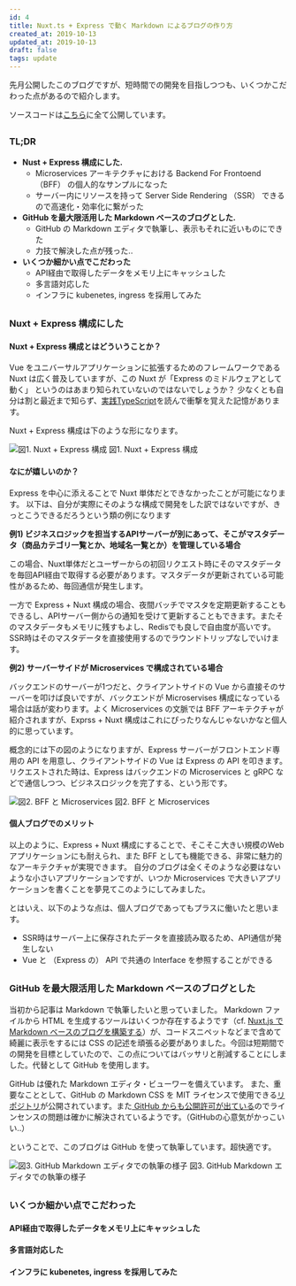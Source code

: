 ```yaml
---
id: 4
title: Nuxt.ts + Express で動く Markdown によるブログの作り方
created_at: 2019-10-13
updated_at: 2019-10-13
draft: false
tags: update
---
```



先月公開したこのブログですが、短時間での開発を目指しつつも、いくつかこだわった点があるので紹介します。

ソースコードは[こちら](https://github.com/kazukiyoshida/nuxt-blog)に全て公開しています。

##

### TL;DR

- **Nust + Express 構成にした.**
    - Microservices アーキテクチャにおける Backend For Frontoend （BFF） の個人的なサンプルになった
    - サーバー内にリソースを持って Server Side Rendering （SSR） できるので高速化・効率化に繋がった
- **GitHub を最大限活用した Markdown ベースのブログとした.**
    - GitHub の Markdown エディタで執筆し、表示もそれに近いものにできた
    - 力技で解決した点が残った..
- **いくつか細かい点でこだわった**
    - API経由で取得したデータをメモリ上にキャッシュした
    - 多言語対応した
    - インフラに kubenetes, ingress を採用してみた

##

### Nuxt + Express 構成にした

#### Nuxt + Express 構成とはどういうことか？

Vue をユニバーサルアプリケーションに拡張するためのフレームワークである Nuxt は広く普及していますが、この Nuxt が「Express のミドルウェアとして動く」
というのはあまり知られていないのではないでしょうか？ 少なくとも自分は割と最近まで知らず、[実践TypeScript](https://note.mu/takepepe/n/nba34ed1ae401)を読んで衝撃を覚えた記憶があります。

Nuxt + Express 構成は下のような形になります。

![図1. Nuxt + Express 構成](https://github.com/kazukiyoshida/nuxt-blog/blob/feature/article/src/assets/images/nuxt%2Bexpress.png "図1. Nuxt + Express 構成")
図1. Nuxt + Express 構成

#### なにが嬉しいのか？

Express を中心に添えることで Nuxt 単体だとできなかったことが可能になります。 以下は、自分が実際にそのような構成で開発をした訳ではないですが、きっとこうできるだろうという類の例になります

**例1) ビジネスロジックを担当するAPIサーバーが別にあって、そこがマスタデータ（商品カテゴリ一覧とか、地域名一覧とか）を管理している場合**

この場合、Nuxt単体だとユーザーからの初回リクエスト時にそのマスタデータを毎回API経由で取得する必要があります。マスタデータが更新されている可能性があるため、毎回通信が発生します。

一方で Express + Nuxt 構成の場合、夜間バッチでマスタを定期更新することもできるし、APIサーバー側からの通知を受けて更新することもできます。またそのマスタデータもメモリに残すもよし、Redisでも良しで自由度が高いです。SSR時はそのマスタデータを直接使用するのでラウンドトリップなしでいけます。

**例2) サーバーサイドが Microservices で構成されている場合**

バックエンドのサーバーが1つだと、クライアントサイドの Vue から直接そのサーバーを叩けば良いですが、バックエンドが Microservises 構成になっている場合は話が変わります。よく Microservices の文脈では BFF アーキテクチャが紹介されますが、Exprss + Nuxt 構成はこれにぴったりなんじゃないかなと個人的に思っています。

概念的には下の図のようになりますが、Express サーバーがフロントエンド専用の API を用意し、クライアントサイドの Vue は Express の API を叩きます。リクエストされた時は、Express はバックエンドの Microservices と gRPC などで通信しつつ、ビジネスロジックを完了する、という形です。

![図2. BFF と Microservices](https://github.com/kazukiyoshida/nuxt-blog/blob/feature/article/src/assets/images/bff.png "図2. BFF と Microservices")
図2. BFF と Microservices

#### 個人ブログでのメリット

以上のように、Express + Nuxt 構成にすることで、そこそこ大きい規模のWebアプリケーションにも耐えられ、また BFF としても機能できる、非常に魅力的なアーキテクチャが実現できます。
自分のブログは全くそのような必要はないような小さいアプリケーションですが、いつか Microservices で大きいアプリケーションを書くことを夢見てこのようにしてみました。

とはいえ、以下のような点は、個人ブログであってもプラスに働いたと思います。

- SSR時はサーバー上に保存されたデータを直接読み取るため、API通信が発生しない
- Vue と （Express の） API で共通の Interface を参照することができる

## 

### GitHub を最大限活用した Markdown ベースのブログとした

当初から記事は Markdown で執筆したいと思っていました。 Markdown ファイルから HTML を生成するツールはいくつか存在するようです（cf. [Nuxt.js で Markdown ベースのブログを構築する](https://jmblog.jp/posts/2018-01-17/build-a-blog-with-nuxtjs-and-markdown-1/)）が、コードスニペットなどまで含めて綺麗に表示をするには CSS の記述を頑張る必要がありました。今回は短期間での開発を目標としていたので、この点についてはバッサリと削減することにしました。代替として GitHub を使用します。

GitHub は優れた Markdown エディタ・ビューワーを備えています。 また、重要なこととして、GitHub の Markdown CSS を MIT ライセンスで使用できる[リポジトリ](https://github.com/sindresorhus/github-markdown-css)が公開されています。また[ GitHub からも公開許可が出ている](https://github.com/sindresorhus/github-markdown-css/issues/24)のでラインセンスの問題は確かに解決されているようです。（GitHubの心意気がかっこいい..）

ということで、このブログは GitHub を使って執筆しています。超快適です。

![図3. GitHub Markdown エディタでの執筆の様子](https://github.com/kazukiyoshida/nuxt-blog/blob/feature/article/src/assets/images/github%20%2B%20markdown.png "図3. GitHub Markdown エディタでの執筆の様子")
図3. GitHub Markdown エディタでの執筆の様子

##

### いくつか細かい点でこだわった

#### API経由で取得したデータをメモリ上にキャッシュした

#### 多言語対応した

#### インフラに kubenetes, ingress を採用してみた







